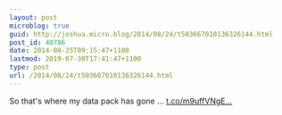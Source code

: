 ```yaml
---
layout: post
microblog: true
guid: http://joshua.micro.blog/2014/08/24/t503667010136326144.html
post_id: 40786
date: 2014-08-25T09:15:47+1100
lastmod: 2019-07-30T17:41:47+1100
type: post
url: /2014/08/24/t503667010136326144.html
---
```

So that's where my data pack has gone ... [t.co/m9uffVNgE...](http://t.co/m9uffVNgEl)
